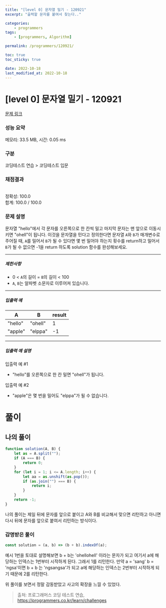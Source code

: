 ```yaml
---
title: "[level 0] 문자열 밀기 - 120921"
excerpt: "출력할 문자를 붙여서 찾는다.."

categories:
    - programmers
tags:
    - [programmers, Algorithm]

permalink: /programmers/120921/

toc: true
toc_sticky: true

date: 2022-10-18
last_modified_at: 2022-10-18
---
```


# [level 0] 문자열 밀기 - 120921

[문제 링크](https://school.programmers.co.kr/learn/courses/30/lessons/120921)

### 성능 요약

메모리: 33.5 MB, 시간: 0.05 ms

### 구분

코딩테스트 연습 > 코딩테스트 입문

### 채점결과

<br/>정확성: 100.0<br/>합계: 100.0 / 100.0

### 문제 설명

<p>문자열 "hello"에서 각 문자를 오른쪽으로 한 칸씩 밀고 마지막 문자는 맨 앞으로 이동시키면 "ohell"이 됩니다. 이것을 문자열을 민다고 정의한다면 문자열 <code>A</code>와 <code>B</code>가 매개변수로 주어질 때, <code>A</code>를 밀어서 <code>B</code>가 될 수 있다면 몇 번 밀어야 하는지 횟수를 return하고 밀어서 <code>B</code>가 될 수 없으면 -1을 return 하도록 solution 함수를 완성해보세요.</p>

<hr>

<h5>제한사항</h5>

<ul>
<li>0 &lt; <code>A</code>의 길이 = <code>B</code>의 길이 &lt; 100</li>
<li><code>A</code>, <code>B</code>는 알파벳 소문자로 이루어져 있습니다.</li>
</ul>

<hr>

<h5>입출력 예</h5>
<table class="table">
        <thead><tr>
<th>A</th>
<th>B</th>
<th>result</th>
</tr>
</thead>
        <tbody><tr>
<td>"hello"</td>
<td>"ohell"</td>
<td>1</td>
</tr>
<tr>
<td>"apple"</td>
<td>"elppa"</td>
<td>-1</td>
</tr>
</tbody>
      </table>
<hr>

<h5>입출력 예 설명</h5>

<p>입출력 예 #1</p>

<ul>
<li>"hello"를 오른쪽으로 한 칸 밀면 "ohell"가 됩니다.</li>
</ul>

<p>입출력 예 #2</p>

<ul>
<li>"apple"은 몇 번을 밀어도 "elppa"가 될 수 없습니다.</li>
</ul>

# 풀이

## 나의 풀이

```javascript
function solution(A, B) {
    let as = A.split("");
    if (A === B) {
        return 0;
    }
    for (let i = 1; i <= A.length; i++) {
        let aa = as.unshift(as.pop());
        if (as.join("") === B) {
            return i;
        }
    }
    return -1;
}
```

나의 풀이는 제일 뒤에 문자를 앞으로 붙이고 A와 B를 비교해서 맞으면 리턴하고 아니면 다시 뒤에 문자를 앞으로 붙여서 리턴하는 방식이다.

### 감명받은 풀이

```javascript
const solution = (a, b) => (b + b).indexOf(a);
```

예시 1번을 토대로 설명해보면 b + b는 'ohellohell' 이라는 문자가 되고 여기서 a에 해당하는 인덱스는 1번부터 시작하게 된다. 그래서 1를 리턴한다. 만약 a = 'sang' b = 'ngsa'이면 b + b 는 'ngsangsa'가 되고 a에 해당하는 인덱스는 2번부터 시작하게 되기 때문에 2를 리턴한다.

위 풀이를 보면서 정말 감동받았고 사고의 확장을 느낄 수 있었다.

> 출처: 프로그래머스 코딩 테스트 연습, https://programmers.co.kr/learn/challenges
